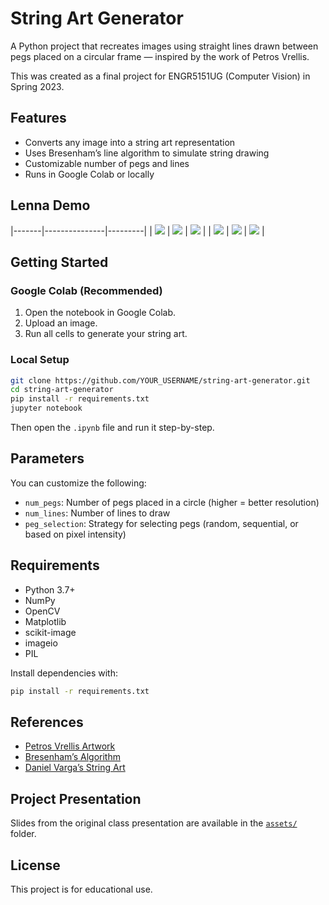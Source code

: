# String Art Generator

A Python project that recreates images using straight lines drawn between pegs placed on a circular frame — inspired by the work of Petros Vrellis.

This was created as a final project for ENGR5151UG (Computer Vision) in Spring 2023.

## Features

- Converts any image into a string art representation
- Uses Bresenham’s line algorithm to simulate string drawing
- Customizable number of pegs and lines
- Runs in Google Colab or locally

## Lenna Demo

|-------|---------------|---------|
| ![](figures:/lenna.png) | ![](figures:/lennanew.png) | ![](figures:/lenna2.png) |
| ![](figures:/lenna2-unquantized.png) | ![](figures:/lenna2-allownegative.png) | ![](figures:/lenna-string.png) |

## Getting Started

### Google Colab (Recommended)

1. Open the notebook in Google Colab.
2. Upload an image.
3. Run all cells to generate your string art.

### Local Setup

```bash
git clone https://github.com/YOUR_USERNAME/string-art-generator.git
cd string-art-generator
pip install -r requirements.txt
jupyter notebook
```

Then open the `.ipynb` file and run it step-by-step.

## Parameters

You can customize the following:

- `num_pegs`: Number of pegs placed in a circle (higher = better resolution)
- `num_lines`: Number of lines to draw
- `peg_selection`: Strategy for selecting pegs (random, sequential, or based on pixel intensity)

## Requirements

- Python 3.7+
- NumPy
- OpenCV
- Matplotlib
- scikit-image
- imageio
- PIL

Install dependencies with:

```bash
pip install -r requirements.txt
```

## References

- [Petros Vrellis Artwork](http://artof01.com/vrellis/works/knit.html)
- [Bresenham’s Algorithm](https://en.wikipedia.org/wiki/Bresenham%27s_line_algorithm)
- [Daniel Varga’s String Art](https://github.com/danielvarga/string-art)

## Project Presentation

Slides from the original class presentation are available in the [`assets/`](assets/) folder.

## License

This project is for educational use.
